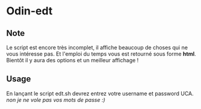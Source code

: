 # Odin-edt

## Note

Le script est encore très incomplet, il affiche beaucoup de choses qui ne vous intéresse pas.
Et l'emploi du temps vous est retourné sous forme __html__.
Bientôt il y aura des options et un meilleur affichage !

## Usage

En lançant le script edt.sh devrez entrez votre username et password UCA.
_non je ne vole pas vos mots de passe :)_
